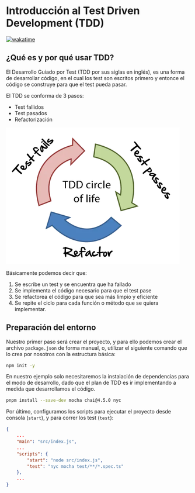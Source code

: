 # Introducción al Test Driven Development (TDD)

[![wakatime](https://wakatime.com/badge/user/8ef73281-6d0a-4758-af11-fd880ca3009c/project/126bf05d-d2ee-4002-8626-911bf861ccd1.svg?style=for-the-badge)](https://wakatime.com/badge/user/8ef73281-6d0a-4758-af11-fd880ca3009c/project/126bf05d-d2ee-4002-8626-911bf861ccd1)

## ¿Qué es y por qué usar TDD?

El Desarrollo Guiado por Test (TDD por sus siglas en inglés), es una forma de desarrollar código, en el cual los test son escritos primero y entonce el código se construye para que el test pueda pasar.

El TDD se conforma de 3 pasos:

- Test fallidos
- Test pasados
- Refactorización

![TDD - Cicle of Life](./assets/tdd-cicle-of-life.webp)

Básicamente podemos decir que:

1. Se escribe un test y se encuentra que ha fallado
2. Se implementa el código necesario para que el test pase
3. Se refactorea el código para que sea más limpio y eficiente
4. Se repite el ciclo para cada función o método que se quiera implementar.

## Preparación del entorno

Nuestro primer paso será crear el proyecto, y para ello podemos crear el archivo `package.json` de forma manual, o, utilizar el siguiente comando que lo crea por nosotros con la estructura básica:

```bash
npm init -y
```

En nuestro ejemplo solo necesitaremos la instalación de dependencias para el modo de desarrollo, dado que el plan de TDD es ir implementando a medida que desarrollamos el código.

```bash
pnpm install --save-dev mocha chai@4.5.0 nyc
```

Por último, configuramos los scripts para ejecutar el proyecto desde consola (`start`), y para correr los test (`test`):

```json
{
    ...
    "main": "src/index.js",
    ...
    "scripts": {
        "start": "node src/index.js",
        "test": "nyc mocha test/**/*.spec.ts"
    },
    ...
}
```
